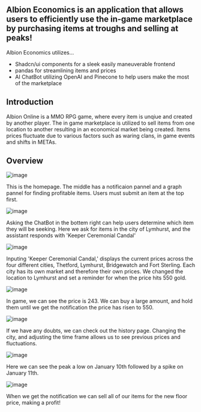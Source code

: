 ## Albion Economics is an application that allows users to efficiently use the in-game marketplace by purchasing items at troughs and selling at peaks!

Albion Economics utilizes...
- Shadcn/ui components for a sleek easily maneuverable frontend
- pandas for streamlining items and prices
- AI ChatBot utilizing OpenAI and Pinecone to help users make the most of the marketplace


## Introduction

Albion Online is a MMO RPG game, where every item is unqiue and created by another player. The in game marketplace is utilized to sell items from one location to another resulting in an economical market being created. Items prices fluctuate due to various factors such as waring clans, in game events and shifts in METAs.
## Overview
![image](https://github.com/JacobJungg/Albion-Data-Visualizer/assets/124704749/b79d174c-d927-4359-a5d2-f400c5dd3fbd)

This is the homepage. The middle has a notificaion pannel and a graph pannel for finding profitable items. Users must submit an item at the top first.


![image](https://github.com/JacobJungg/Albion-Data-Visualizer/assets/124704749/bd60696d-a7cc-4243-abba-644e1a8cffe4)

Asking the ChatBot in the bottem right can help users determine which item they will be seeking. Here we ask for items in the city of Lymhurst, and the assistant responds with 'Keeper Ceremonial Candal'

![image](https://github.com/JacobJungg/Albion-Data-Visualizer/assets/124704749/05855fcf-2869-4ccb-bc5f-d525c5ad5cab)

Inputing 'Keeper Ceremonial Candal,' displays the current prices across the four different cities, Thetford, Lymhurst, Bridgewatch and Fort Sterling. Each city has its own market and therefore their own prices. We changed the location to Lymhurst and set a reminder for when the price hits 550 gold.

![image](https://github.com/JacobJungg/Albion-Data-Visualizer/assets/124704749/9db439ad-acf1-4965-b9e0-b32042bb6c83)

In game, we can see the price is 243. We can buy a large amount, and hold them until we get the notification the price has risen to 550.

![image](https://github.com/JacobJungg/Albion-Data-Visualizer/assets/124704749/70694bbf-8a19-4717-8407-dfd560957682)

If we have any doubts, we can check out the history page. Changing the city, and adjusting the time frame allows us to see previous prices and fluctuations.

![image](https://github.com/JacobJungg/Albion-Data-Visualizer/assets/124704749/3f7e65fd-2cba-40c4-8357-18132b5636df)

Here we can see the peak a low on January 10th followed by a spike on January 11th.

![image](https://github.com/JacobJungg/Albion-Data-Visualizer/assets/124704749/490e9162-6669-4c7a-9292-3ad3c7ad6d45)

When we get the notification we can sell all of our items for the new floor price, making a profit!
